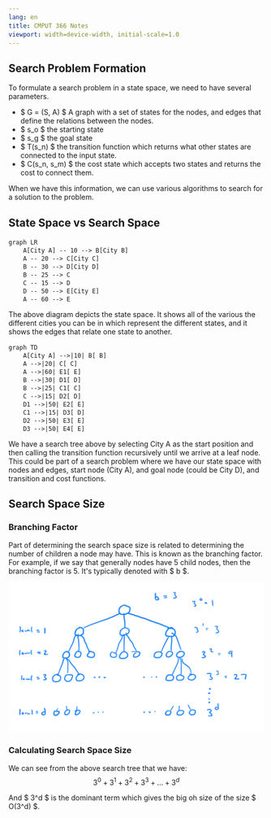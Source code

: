 ```yaml
---
lang: en
title: CMPUT 366 Notes
viewport: width=device-width, initial-scale=1.0
---
```


## Search Problem Formation
To formulate a search problem in a state space, we need to have several 
parameters.

- $ G = (S, A) $ A graph with a set of states for the nodes, and edges that define the 
    relations between the nodes.
- $ s_o $ the starting state
- $ s_g $ the goal state
- $ T(s_n) $ the transition function which returns what other states are 
    connected to the input state. 
- $ C(s_n, s_m) $ the cost state which accepts two states and returns the cost
    to connect them. 

When we have this information, we can use various algorithms to search for a 
solution to the problem.

## State Space vs Search Space

```mermaid
graph LR
    A[City A] -- 10 --> B[City B]
    A -- 20 --> C[City C]
    B -- 30 --> D[City D]
    B -- 25 --> C
    C -- 15 --> D
    D -- 50 --> E[City E]
    A -- 60 --> E
```

The above diagram depicts the state space. It shows all of the various the 
different cities you can be in which represent the different states, and it 
shows the edges that relate one state to another. 

```mermaid
graph TD
    A[City A] -->|10| B[ B]
    A -->|20| C[ C]
    A -->|60| E1[ E]
    B -->|30| D1[ D]
    B -->|25| C1[ C]
    C -->|15| D2[ D]
    D1 -->|50| E2[ E]
    C1 -->|15| D3[ D]
    D2 -->|50| E3[ E]
    D3 -->|50| E4[ E]
```

We have a search tree above by selecting City A as the start position and then
calling the transition function recursively until we arrive at a leaf node. 
This could be part of a search problem where we have our state space with nodes
and edges, start node (City A), and goal node (could be City D), and transition
and cost functions. 

## Search Space Size
### Branching Factor
Part of determining the search space size is related to determining the 
number of children a node may have. This is known as the branching factor. 
For example, if we say that generally nodes have 5 child nodes, then the
branching factor is 5. It's typically denoted with $ b $.

![alt text](branchingFactor.png)

### Calculating Search Space Size
We can see from the above search tree that we have:
$$ 3^0 + 3^1 + 3^2 + 3^3 + ... + 3^d $$

And $ 3^d $ is the dominant term which gives the big oh size of the size 
$ O(3^d) $.